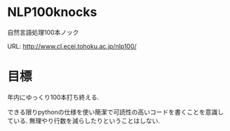 # NLP100knocks
自然言語処理100本ノック

URL: http://www.cl.ecei.tohoku.ac.jp/nlp100/

# 目標
年内にゆっくり100本打ち終える.

できる限りpythonの仕様を使い簡潔で可読性の高いコードを書くことを意識している.
無理やり行数を減らしたりということはしない.
